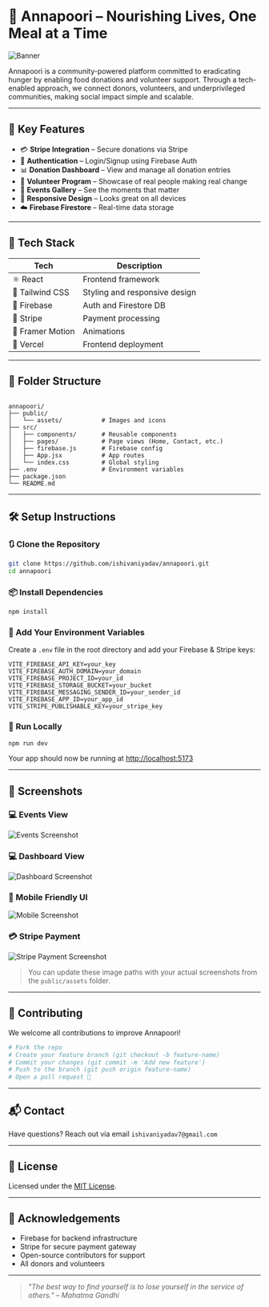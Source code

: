 # 🌾 Annapoori – Nourishing Lives, One Meal at a Time

![Banner](<img width="1340" height="614" alt="Image" src="https://github.com/user-attachments/assets/b4c4343d-d866-4eb2-bbbc-ded53ab208c5" />)

Annapoori is a community-powered platform committed to eradicating hunger by enabling food donations and volunteer support. Through a tech-enabled approach, we connect donors, volunteers, and underprivileged communities, making social impact simple and scalable.

---

## 📌 Key Features

- 💳 **Stripe Integration** – Secure donations via Stripe
- 🔐 **Authentication** – Login/Signup using Firebase Auth
- 📊 **Donation Dashboard** – View and manage all donation entries
- 🤝 **Volunteer Program** – Showcase of real people making real change
- 📸 **Events Gallery** – See the moments that matter
- 📱 **Responsive Design** – Looks great on all devices
- ☁️ **Firebase Firestore** – Real-time data storage

---

## 🧰 Tech Stack

| Tech             | Description                        |
|------------------|------------------------------------|
| ⚛️ React         | Frontend framework                 |
| 🎨 Tailwind CSS  | Styling and responsive design      |
| 🔐 Firebase      | Auth and Firestore DB              |
| 💸 Stripe        | Payment processing                 |
| 🎥 Framer Motion | Animations                         |
| 🚀 Vercel        | Frontend deployment                |

---

## 📂 Folder Structure

```

annapoori/
├── public/
│   └── assets/           # Images and icons
├── src/
│   ├── components/       # Reusable components
│   ├── pages/            # Page views (Home, Contact, etc.)
│   ├── firebase.js       # Firebase config
│   ├── App.jsx           # App routes
│   └── index.css         # Global styling
├── .env                  # Environment variables
├── package.json
└── README.md

````

---

## 🛠️ Setup Instructions

### 🔃 Clone the Repository

```bash
git clone https://github.com/ishivaniyadav/annapoori.git
cd annapoori
````

### 📦 Install Dependencies

```bash
npm install
```

### 🔑 Add Your Environment Variables

Create a `.env` file in the root directory and add your Firebase & Stripe keys:

```env
VITE_FIREBASE_API_KEY=your_key
VITE_FIREBASE_AUTH_DOMAIN=your_domain
VITE_FIREBASE_PROJECT_ID=your_id
VITE_FIREBASE_STORAGE_BUCKET=your_bucket
VITE_FIREBASE_MESSAGING_SENDER_ID=your_sender_id
VITE_FIREBASE_APP_ID=your_app_id
VITE_STRIPE_PUBLISHABLE_KEY=your_stripe_key
```

### 🚀 Run Locally

```bash
npm run dev
```

Your app should now be running at [http://localhost:5173](http://localhost:5173)

---

## 📸 Screenshots

### 💻 Events View

![Events Screenshot](<img width="1325" height="612" alt="Image" src="https://github.com/user-attachments/assets/4a97d2ef-4624-45bb-9aca-fe1d693d2746" />)

### 💻 Dashboard View

![Dashboard Screenshot](<img width="1313" height="493" alt="Image" src="https://github.com/user-attachments/assets/46e3f27a-59e8-4643-baf8-4aa555ef6280" />)

### 📱 Mobile Friendly UI

![Mobile Screenshot](<img width="467" height="629" alt="Image" src="https://github.com/user-attachments/assets/e2f1b945-39dd-4b12-aaa6-415c457bcef9" />)

### 💳 Stripe Payment

![Stripe Payment Screenshot](<img width="1117" height="639" alt="Image" src="https://github.com/user-attachments/assets/13002496-aba0-419a-99e6-e4998d981616" />
)

> You can update these image paths with your actual screenshots from the `public/assets` folder.

---

## 🤝 Contributing

We welcome all contributions to improve Annapoori!

```bash
# Fork the repo
# Create your feature branch (git checkout -b feature-name)
# Commit your changes (git commit -m 'Add new feature')
# Push to the branch (git push origin feature-name)
# Open a pull request 🎉
```

---

## 📬 Contact

Have questions? Reach out via email `ishivaniyadav7@gmail.com`

---

## 📜 License

Licensed under the [MIT License](LICENSE).

---

## 🌟 Acknowledgements

* Firebase for backend infrastructure
* Stripe for secure payment gateway
* Open-source contributors for support
* All donors and volunteers 

---

> *"The best way to find yourself is to lose yourself in the service of others." – Mahatma Gandhi*





